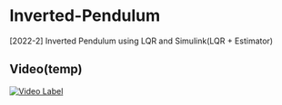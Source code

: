 # Inverted-Pendulum
[2022-2] Inverted Pendulum using LQR and Simulink(LQR + Estimator)  
## Video(temp)
[![Video Label](https://img.youtube.com/vi/IEfeJPWc0WE/0.jpg)](https://youtu.be/k0wihVuVeV4)
